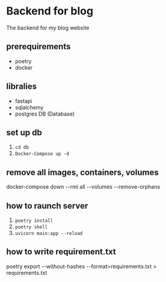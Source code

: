 # Backend for blog

The backend for my blog website

## prerequirements

- poetry
- docker

## libralies

- fastapi
- sqlalchemy
- postgres DB (Database)

## set up db

1.  `cd db`
2.  `Docker-Compose up -d`

## remove all images, containers, volumes

docker-compose down --rmi all --volumes --remove-orphans

## how to raunch server

1.  `poetry install`
2.  `poetry shell`
3.  `uvicorn main:app --reload`

## how to write requirement.txt

poetry export --without-hashes --format=requirements.txt > requirements.txt
